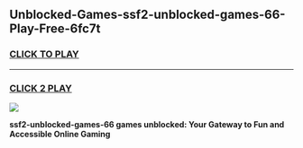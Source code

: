 
## Unblocked-Games-ssf2-unblocked-games-66-Play-Free-6fc7t
<h3>
<a href="https://premium76.site?title=ssf2-unblocked-games-66&ref=10A">CLICK TO PLAY</a></h3>
<hr>

<h3>
<a href="https://premium76.site?title=ssf2-unblocked-games-66&ref=10A">CLICK 2 PLAY</a>
  
</h3>

<a href="https://premium76.site?title=ssf2-unblocked-games-66&ref=10A"><img src="https://clearcache.store/games.png"></a>


**ssf2-unblocked-games-66 games unblocked: Your Gateway to Fun and Accessible Online Gaming**
